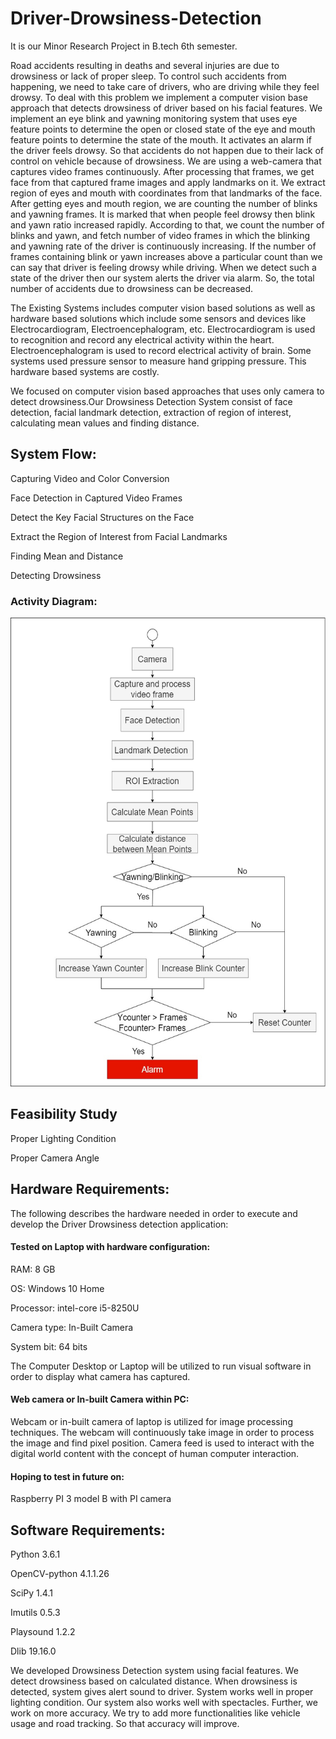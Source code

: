 # Driver-Drowsiness-Detection
It is our Minor Research Project in B.tech 6th semester.

Road accidents resulting in deaths and several injuries are due to drowsiness or lack of proper sleep. To control such accidents from happening, we need to take care of drivers, who are driving while they feel drowsy. To deal with this problem we implement a computer vision base approach that detects drowsiness of driver based on his facial features. We implement an eye blink and yawning monitoring system that uses eye feature points to determine the open or closed state of the eye and mouth feature points to determine the state of the mouth. It activates an alarm if the driver feels drowsy. So that accidents do not happen due to their lack of control on vehicle because of drowsiness. We are using a web-camera that captures video frames continuously. After processing that frames, we get face from that captured frame images and apply landmarks on it. We extract region of eyes and mouth with coordinates from that landmarks of the face. After getting eyes and mouth region, we are counting the number of blinks and yawning frames. It is marked that when people feel drowsy then blink and yawn ratio increased rapidly. According to that, we count the number of blinks and yawn, and fetch number of video frames in which the blinking and yawning rate of the driver is continuously increasing. If the number of frames containing blink or yawn increases above a particular count than we can say that driver is feeling drowsy while driving. When we detect such a state of the driver then our system alerts the driver via alarm. So, the total number of accidents due to drowsiness can be decreased.


The Existing Systems includes computer vision based solutions as well as hardware based solutions which include some sensors and devices like Electrocardiogram, Electroencephalogram, etc. Electrocardiogram is used to recognition and record any electrical activity within the heart. Electroencephalogram is used to record electrical activity of brain. Some systems used pressure sensor to measure hand gripping pressure. This hardware based systems are costly.

We focused on computer vision based approaches that uses only camera to detect drowsiness.Our Drowsiness Detection System consist of face detection, facial landmark detection, extraction of region of interest, calculating mean values and finding distance.  

<h2>System Flow:</h2>

Capturing Video and Color Conversion

Face Detection in Captured Video Frames

Detect the Key Facial Structures on the Face

Extract the Region of Interest from Facial Landmarks

Finding Mean and Distance

Detecting Drowsiness

<h3> Activity Diagram: </h3>

<p align="center">
  <img width="660" height="750" src="Images/Activity Diagram.jpg">
</p>

<h2>Feasibility Study</h2>

Proper Lighting Condition

Proper Camera Angle


<h2>Hardware Requirements:</h2>

The following describes the hardware needed in order to execute and develop the Driver Drowsiness detection application:
<h4>Tested on Laptop with hardware configuration:</h4>

RAM: 8 GB

OS: Windows 10 Home

Processor: intel-core i5-8250U

Camera type: In-Built Camera

System bit: 64 bits

The Computer Desktop or Laptop will be utilized to run visual software in order to display what camera has captured.

<h4>Web camera or In-built Camera within PC:</h4>

Webcam or in-built camera of laptop is utilized for image processing techniques. The webcam will continuously take image in order to process the image and find pixel position. Camera feed is used to interact with the digital world content with the concept of human computer interaction.

<h4>Hoping to test in future on:</h4>

Raspberry PI 3 model B with PI camera

<h2>Software Requirements:</h2>
 
Python  3.6.1

OpenCV-python  4.1.1.26

SciPy  1.4.1

Imutils  0.5.3

Playsound  1.2.2

Dlib  19.16.0

We developed Drowsiness Detection system using facial features. We detect drowsiness based on calculated distance. When drowsiness is detected, system gives alert sound to driver. System works well in proper lighting condition. Our system also works well with spectacles. Further, we work on more accuracy. We try to add more functionalities like vehicle usage and road tracking. So that accuracy will improve.
